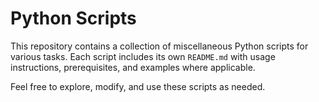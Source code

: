 # Python Scripts

This repository contains a collection of miscellaneous Python scripts for various tasks. Each script includes its own `README.md` with usage instructions, prerequisites, and examples where applicable.

Feel free to explore, modify, and use these scripts as needed.